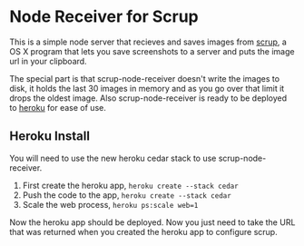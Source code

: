 Node Receiver for Scrup
========================

This is a simple node server that recieves and saves images from [scrup](https://github.com/rsms/scrup), a OS X program that lets you save screenshots to a server and puts the image url in your clipboard.

The special part is that scrup-node-receiver doesn't write the images to disk, it holds the last 30 images in memory and as you go over that limit it drops the oldest image. Also scrup-node-receiver is ready to be deployed to [heroku](http://heroku.com) for ease of use.

Heroku Install
---------------------

You will need to use the new heroku cedar stack to use scrup-node-receiver.

1. First create the heroku app, `heroku create --stack cedar`
2. Push the code to the app, `heroku create --stack cedar`
3. Scale the web process, `heroku ps:scale web=1`

Now the heroku app should be deployed. Now you just need to take the URL that was returned when you created the heroku app to configure scrup.
